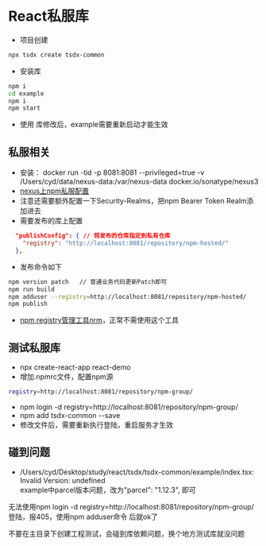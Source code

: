 # React私服库

* 项目创建
```bash
npx tsdx create tsdx-common
```

* 安装库
```bash
npm i
cd example
npm i
npm start
```

* 使用
库修改后，example需要重新启动才能生效  

## 私服相关

* 安装： docker run -tid -p 8081:8081 --privileged=true -v /Users/cyd/data/nexus-data:/var/nexus-data docker.io/sonatype/nexus3  
* [nexus上npm私服配置](https://www.cnblogs.com/caonw/p/13212226.html)  
* 注意还需要额外配置一下Security-Realms，把npm Bearer Token Realm添加进去  
* 需要发布的库上配置
```json
  "publishConfig": { // 将发布的仓库指定到私有仓库
    "registry": "http://localhost:8081/repository/npm-hosted/"
  },
```
* 发布命令如下
```bash
npm version patch   // 普通业务代码更新Patch即可
npm run build
npm adduser --registry=http://localhost:8081/repository/npm-hosted/
npm publish
```
* [npm registry管理工具nrm](https://www.cnblogs.com/sghy/p/6840925.html)，正常不需使用这个工具    

## 测试私服库

* npx create-react-app react-demo  
* 增加.npmrc文件，配置npm源  
```bash
registry=http://localhost:8081/repository/npm-group/
```
* npm login -d registry=http://localhost:8081/repository/npm-group/
* npm add tsdx-common --save
* 修改文件后，需要重新执行登陆，重启服务才生效  
  
## 碰到问题

*  /Users/cyd/Desktop/study/react/tsdx/tsdx-common/example/index.tsx: Invalid Version: undefined  
example中parcel版本问题，改为"parcel": "1.12.3", 即可  

无法使用npm login -d registry=http://localhost:8081/repository/npm-group/登陆，报405，使用npm adduser命令
后就ok了  

不要在主目录下创建工程测试，会碰到库依赖问题，换个地方测试库就没问题  